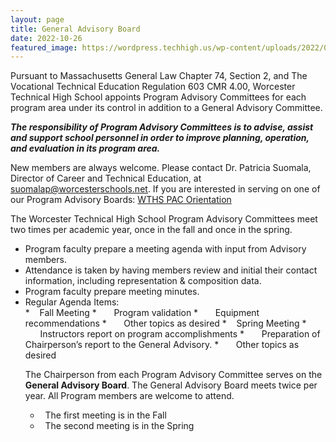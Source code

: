 ```yaml
---
layout: page
title: General Advisory Board
date: 2022-10-26
featured_image: https://wordpress.techhigh.us/wp-content/uploads/2022/04/jo-szczepanska-5aiRb
---
```


Pursuant to Massachusetts General Law Chapter 74, Section 2, and The Vocational Technical Education Regulation 603 CMR 4.00, Worcester Technical High School appoints Program Advisory Committees for each program area under its control in addition to a General Advisory Committee.

***The responsibility of Program Advisory Committees is to advise, assist and support school personnel in order to improve planning, operation, and evaluation in its program area.***

New members are always welcome.  Please contact Dr. Patricia Suomala, Director of Career and Technical Education, at [suomalap@worcesterschools.net](mailto:suomalap@worcesterschools.net). If you are interested in serving on one of our Program Advisory Boards: [WTHS PAC Orientation](https://docs.google.com/document/d/1NEl0ikAoGQgmdWYit6ws6MEaWgb6wJCSMFs6bEqQfxY/edit)

The Worcester Technical High School Program Advisory Committees meet two times per academic year, once in the fall and once in the spring.
<ul>
<li>Program faculty prepare a meeting agenda with input from Advisory members.</li>
<li>Attendance is taken by having members review and initial their contact information, including representation & composition data.</li>
<li>Program faculty prepare meeting minutes.</li>
<li>Regular Agenda Items:</li>
    * &nbsp;&nbsp;&nbsp;Fall Meeting
        * &nbsp;&nbsp;&nbsp;&nbsp;&nbsp;&nbsp;Program validation
        * &nbsp;&nbsp;&nbsp;&nbsp;&nbsp;&nbsp;Equipment recommendations 
        * &nbsp;&nbsp;&nbsp;&nbsp;&nbsp;&nbsp;Other topics as desired
    * &nbsp;&nbsp;&nbsp;Spring Meeting
        * &nbsp;&nbsp;&nbsp;&nbsp;&nbsp;&nbsp;Instructors report on program accomplishments
        * &nbsp;&nbsp;&nbsp;&nbsp;&nbsp;&nbsp;Preparation of Chairperson’s report to the General Advisory.
        * &nbsp;&nbsp;&nbsp;&nbsp;&nbsp;&nbsp;Other topics as desired

The Chairperson from each Program Advisory Committee serves on the **General Advisory Board**.  The General Advisory Board meets twice per year.  All  Program members are welcome to attend. 
* &nbsp;&nbsp;The first meeting is in the Fall
* &nbsp;&nbsp;The second meeting is in the Spring
